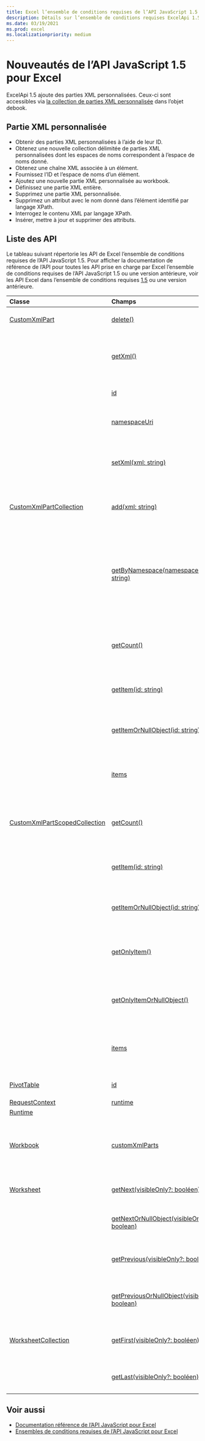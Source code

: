```yaml
---
title: Excel l’ensemble de conditions requises de l’API JavaScript 1.5
description: Détails sur l’ensemble de conditions requises ExcelApi 1.5.
ms.date: 03/19/2021
ms.prod: excel
ms.localizationpriority: medium
---
```


# <a name="whats-new-in-excel-javascript-api-15"></a>Nouveautés de l’API JavaScript 1.5 pour Excel

ExcelApi 1.5 ajoute des parties XML personnalisées. Ceux-ci sont accessibles via [la collection de parties XML personnalisée](/javascript/api/excel/excel.workbook#excel-excel-workbook-customxmlparts-member) dans l’objet debook.

## <a name="custom-xml-part"></a>Partie XML personnalisée

* Obtenir des parties XML personnalisées à l’aide de leur ID.
* Obtenez une nouvelle collection délimitée de parties XML personnalisées dont les espaces de noms correspondent à l’espace de noms donné.
* Obtenez une chaîne XML associée à un élément.
* Fournissez l’ID et l’espace de noms d’un élément.
* Ajoutez une nouvelle partie XML personnalisée au workbook.
* Définissez une partie XML entière.
* Supprimez une partie XML personnalisée.
* Supprimez un attribut avec le nom donné dans l’élément identifié par langage XPath.
* Interrogez le contenu XML par langage XPath.
* Insérer, mettre à jour et supprimer des attributs.

## <a name="api-list"></a>Liste des API

Le tableau suivant répertorie les API de Excel l’ensemble de conditions requises de l’API JavaScript 1.5. Pour afficher la documentation de référence de l’API pour toutes les API prise en charge par Excel l’ensemble de conditions requises de l’API JavaScript 1.5 ou une version antérieure, voir les API Excel dans l’ensemble de conditions requises [1.5](/javascript/api/excel?view=excel-js-1.5&preserve-view=true) ou une version antérieure.

| Classe | Champs | Description |
|:---|:---|:---|
|[CustomXmlPart](/javascript/api/excel/excel.customxmlpart)|[delete()](/javascript/api/excel/excel.customxmlpart#excel-excel-customxmlpart-delete-member(1))|Supprime la partie XML personnalisée.|
||[getXml()](/javascript/api/excel/excel.customxmlpart#excel-excel-customxmlpart-getxml-member(1))|Obtient l’intégralité du contenu XML de la partie XML personnalisée.|
||[id](/javascript/api/excel/excel.customxmlpart#excel-excel-customxmlpart-id-member)|ID de la partie XML personnalisée.|
||[namespaceUri](/javascript/api/excel/excel.customxmlpart#excel-excel-customxmlpart-namespaceuri-member)|URI d’espace de noms de la partie XML personnalisée.|
||[setXml(xml: string)](/javascript/api/excel/excel.customxmlpart#excel-excel-customxmlpart-setxml-member(1))|Définit l’intégralité du contenu XML de la partie XML personnalisée.|
|[CustomXmlPartCollection](/javascript/api/excel/excel.customxmlpartcollection)|[add(xml: string)](/javascript/api/excel/excel.customxmlpartcollection#excel-excel-customxmlpartcollection-add-member(1))|Ajoute une nouvelle partie XML personnalisée au classeur.|
||[getByNamespace(namespaceUri: string)](/javascript/api/excel/excel.customxmlpartcollection#excel-excel-customxmlpartcollection-getbynamespace-member(1))|Obtient une nouvelle collection limitée de parties XML personnalisées dont les espaces de noms correspondent à l’espace de noms donné.|
||[getCount()](/javascript/api/excel/excel.customxmlpartcollection#excel-excel-customxmlpartcollection-getcount-member(1))|Obtient le nombre de parties XML personnalisées dans la collection.|
||[getItem(id: string)](/javascript/api/excel/excel.customxmlpartcollection#excel-excel-customxmlpartcollection-getitem-member(1))|Obtient une partie XML personnalisée en fonction de son ID.|
||[getItemOrNullObject(id: string)](/javascript/api/excel/excel.customxmlpartcollection#excel-excel-customxmlpartcollection-getitemornullobject-member(1))|Obtient une partie XML personnalisée en fonction de son ID.|
||[items](/javascript/api/excel/excel.customxmlpartcollection#excel-excel-customxmlpartcollection-items-member)|Obtient l’élément enfant chargé dans cette collection de sites.|
|[CustomXmlPartScopedCollection](/javascript/api/excel/excel.customxmlpartscopedcollection)|[getCount()](/javascript/api/excel/excel.customxmlpartscopedcollection#excel-excel-customxmlpartscopedcollection-getcount-member(1))|Obtient le nombre de parties CustomXML dans cette collection.|
||[getItem(id: string)](/javascript/api/excel/excel.customxmlpartscopedcollection#excel-excel-customxmlpartscopedcollection-getitem-member(1))|Obtient une partie XML personnalisée en fonction de son ID.|
||[getItemOrNullObject(id: string)](/javascript/api/excel/excel.customxmlpartscopedcollection#excel-excel-customxmlpartscopedcollection-getitemornullobject-member(1))|Obtient une partie XML personnalisée en fonction de son ID.|
||[getOnlyItem()](/javascript/api/excel/excel.customxmlpartscopedcollection#excel-excel-customxmlpartscopedcollection-getonlyitem-member(1))|Si la collection contient exactement un élément, cette méthode le renvoie.|
||[getOnlyItemOrNullObject()](/javascript/api/excel/excel.customxmlpartscopedcollection#excel-excel-customxmlpartscopedcollection-getonlyitemornullobject-member(1))|Si la collection contient exactement un élément, cette méthode le renvoie.|
||[items](/javascript/api/excel/excel.customxmlpartscopedcollection#excel-excel-customxmlpartscopedcollection-items-member)|Obtient l’élément enfant chargé dans cette collection de sites.|
|[PivotTable](/javascript/api/excel/excel.pivottable)|[id](/javascript/api/excel/excel.pivottable#excel-excel-pivottable-id-member)|ID du tableau croisé dynamique.|
|[RequestContext](/javascript/api/excel/excel.requestcontext)|[runtime](/javascript/api/excel/excel.requestcontext#excel-excel-requestcontext-runtime-member)||
|[Runtime](/javascript/api/excel/excel.runtime)|||
|[Workbook](/javascript/api/excel/excel.workbook)|[customXmlParts](/javascript/api/excel/excel.workbook#excel-excel-workbook-customxmlparts-member)|Représente la collection de parties XML personnalisées contenues dans ce manuel.|
|[Worksheet](/javascript/api/excel/excel.worksheet)|[getNext(visibleOnly?: booléen)](/javascript/api/excel/excel.worksheet#excel-excel-worksheet-getnext-member(1))|Obtient la feuille de calcul qui suit celle-ci.|
||[getNextOrNullObject(visibleOnly?: boolean)](/javascript/api/excel/excel.worksheet#excel-excel-worksheet-getnextornullobject-member(1))|Obtient la feuille de calcul qui suit celle-ci.|
||[getPrevious(visibleOnly?: boolean)](/javascript/api/excel/excel.worksheet#excel-excel-worksheet-getprevious-member(1))|Obtient la feuille de calcul qui précède celle-ci.|
||[getPreviousOrNullObject(visibleOnly?: boolean)](/javascript/api/excel/excel.worksheet#excel-excel-worksheet-getpreviousornullobject-member(1))|Obtient la feuille de calcul qui précède celle-ci.|
|[WorksheetCollection](/javascript/api/excel/excel.worksheetcollection)|[getFirst(visibleOnly?: booléen)](/javascript/api/excel/excel.worksheetcollection#excel-excel-worksheetcollection-getfirst-member(1))|Obtient la première feuille de calcul dans la collection.|
||[getLast(visibleOnly?: booléen)](/javascript/api/excel/excel.worksheetcollection#excel-excel-worksheetcollection-getlast-member(1))|Obtient la dernière feuille de calcul dans la collection.|

## <a name="see-also"></a>Voir aussi

* [Documentation référence de l’API JavaScript pour Excel](/javascript/api/excel?view=excel-js-1.5&preserve-view=true)
* [Ensembles de conditions requises de l’API JavaScript pour Excel](excel-api-requirement-sets.md)
